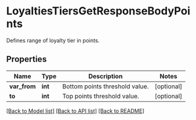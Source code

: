 # LoyaltiesTiersGetResponseBodyPoints

Defines range of loyalty tier in points.

## Properties
Name | Type | Description | Notes
------------ | ------------- | ------------- | -------------
**var_from** | **int** | Bottom points threshold value. | [optional] 
**to** | **int** | Top points threshold value. | [optional] 

[[Back to Model list]](../README.md#documentation-for-models) [[Back to API list]](../README.md#documentation-for-api-endpoints) [[Back to README]](../README.md)


